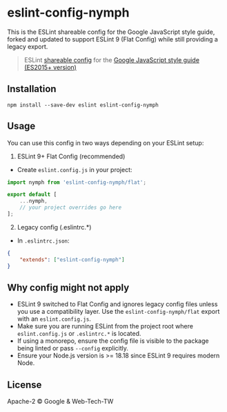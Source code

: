 # eslint-config-nymph

This is the ESLint shareable config for the Google JavaScript style guide,
forked and updated to support ESLint 9 (Flat Config) while still providing a legacy export.

> ESLint [shareable config](http://eslint.org/docs/developer-guide/shareable-configs.html) for
> the [Google JavaScript style guide (ES2015+ version)](https://google.github.io/styleguide/jsguide.html)

## Installation

```shell
npm install --save-dev eslint eslint-config-nymph
```

## Usage

You can use this config in two ways depending on your ESLint setup:

1) ESLint 9+ Flat Config (recommended)

- Create `eslint.config.js` in your project:

```js
import nymph from 'eslint-config-nymph/flat';

export default [
	...nymph,
	// your project overrides go here
];
```

2) Legacy config (.eslintrc.*)

- In `.eslintrc.json`:

```json
{
	"extends": ["eslint-config-nymph"]
}
```

## Why config might not apply

- ESLint 9 switched to Flat Config and ignores legacy config files unless you use a compatibility layer. Use the `eslint-config-nymph/flat` export with an `eslint.config.js`.
- Make sure you are running ESLint from the project root where `eslint.config.js` or `.eslintrc.*` is located.
- If using a monorepo, ensure the config file is visible to the package being linted or pass `--config` explicitly.
- Ensure your Node.js version is >= 18.18 since ESLint 9 requires modern Node.

## License

Apache-2 © Google & Web-Tech-TW
